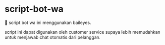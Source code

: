 # script-bot-wa

📍 script bot wa ini menggunakan baileyes.

script ini dapat digunakan oleh customer service supaya lebih memudahkan untuk menjawab chat otomatis dari pelanggan.
